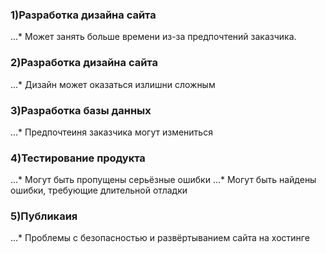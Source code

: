 ### 1)Разработка дизайна сайта
...* Может занять больше времени из-за предпочтений заказчика.
### 2)Разработка дизайна сайта 
...* Дизайн может оказаться излишни сложным
### 3)Разработка базы данных
...* Предпочтеиня заказчика могут измениться 
### 4)Тестирование продукта
...* Могут быть пропущены серьёзные ошибки
...* Могут быть найдены ошибки, требующие длительной отладки 
### 5)Публикаия
...* Проблемы с безопасностью и развёртыванием сайта на хостинге